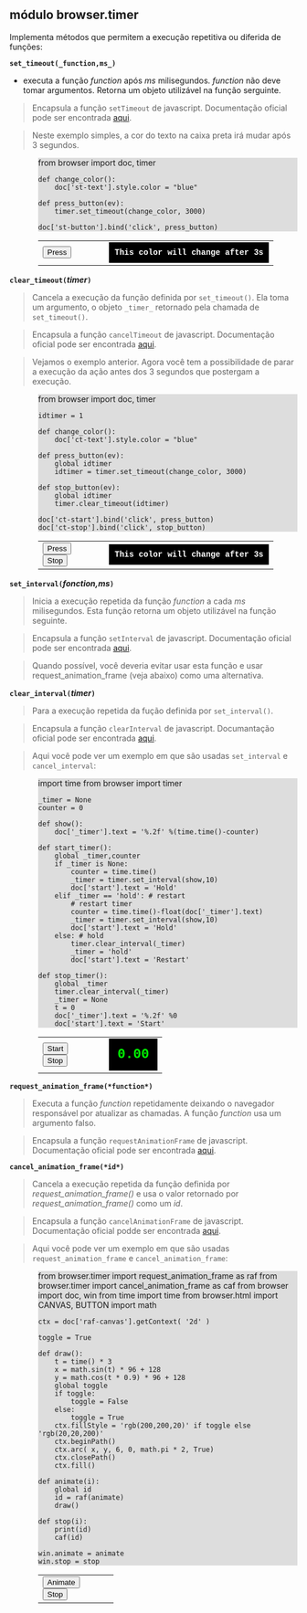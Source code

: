 módulo **browser.timer**
------------------------

Implementa métodos que permitem a execução repetitiva ou diferida de
funções:

**`set_timeout(_function,ms_)`**

- executa a função *function* após *ms* milisegundos. *function* não
deve tomar argumentos. Retorna um objeto utilizável na função
serguinte.

> Encapsula a função `setTimeout` de javascript. Documentação oficial
  pode ser encontrada
  [aqui](http://www.w3.org/TR/2011/WD-html5-20110525/timers.html#dom-windowtimers-settimeout).

> Neste exemplo simples, a cor do texto na caixa preta irá mudar após 3 segundos.

<div style="padding-left:50px;">
<div id="st-example" style="background-color:#dddddd;">
    from browser import doc, timer
    
    def change_color():
        doc['st-text'].style.color = "blue"
    
    def press_button(ev):
        timer.set_timeout(change_color, 3000)

    doc['st-button'].bind('click', press_button)
</div>

<script type="text/python">
exec(doc["st-example"].text)
</script>

<table cellpadding=10>
<tr>
<td style="width:100px;">
<button id="st-button">Press</button>
</td>
<td>
<div id="st-text" style="background-color:black;color:#ffffff;padding:10px;font-family:courier;font-weight:bold;font-size:14px;">This color will change after 3s</div>
</td>
</tr>
</table>
</div>

**`clear_timeout(`_timer_`)`**

> Cancela a execução da função definida por `set_timeout()`. Ela toma
  um argumento, o objeto `_timer_` retornado pela chamada de
  `set_timeout()`.

> Encapsula a função `cancelTimeout` de javascript. Documentação
  oficial pode ser encontrada
  [aqui](http://www.w3.org/TR/2011/WD-html5-20110525/timers.html#dom-windowtimers-cleartimeout).

> Vejamos o exemplo anterior. Agora você tem a possibilidade de parar
  a execução da ação antes dos 3 segundos que postergam a execução.

<div style="padding-left:50px;">
<div id="ct-example" style="background-color:#dddddd;">
    from browser import doc, timer
    
    idtimer = 1
    
    def change_color():
        doc['ct-text'].style.color = "blue"
    
    def press_button(ev):
        global idtimer
        idtimer = timer.set_timeout(change_color, 3000)
        
    def stop_button(ev):
        global idtimer
        timer.clear_timeout(idtimer)

    doc['ct-start'].bind('click', press_button)
    doc['ct-stop'].bind('click', stop_button)
    
</div>

<script type="text/python">
exec(doc["ct-example"].text)
</script>

<table cellpadding=10>
<tr>
<td style="width:100px;">
<button id="ct-start">Press</button>
<br>
<button id="ct-stop">Stop</button>
</td>
<td>
<div id="ct-text" style="background-color:black;color:#ffffff;padding:10px;font-family:courier;font-weight:bold;font-size:14px;">This color will change after 3s</div>
</td>
</tr>
</table>
</div>

**`set_interval(`_fonction,ms_`)`**

> Inicia a execução repetida da função *function* a cada *ms*
  milisegundos. Esta função retorna um objeto utilizável na função
  seguinte.

> Encapsula a função `setInterval` de javascript. Documentação oficial
  pode ser encontrada
  [aqui](http://www.w3.org/TR/2011/WD-html5-20110525/timers.html#dom-windowtimers-setinterval).

> Quando possível, você deveria evitar usar esta função e usar request_animation_frame (veja abaixo) como uma alternativa.

**`clear_interval(`_timer_`)`**
> Para a execução repetida da fução definida por `set_interval()`.

> Encapsula a função `clearInterval` de javascript. Documantação
  oficial pode ser encontrada
  [aqui](http://www.w3.org/TR/2011/WD-html5-20110525/timers.html#dom-windowtimers-clearinterval).

> Aqui você pode ver um exemplo em que são usadas `set_interval` e
  `cancel_interval`:

<div style="padding-left:50px;">
<div id="py-source" style="background-color:#dddddd;">
    import time
    from browser import timer
    
    _timer = None
    counter = 0
    
    def show():
        doc['_timer'].text = '%.2f' %(time.time()-counter)
    
    def start_timer():
        global _timer,counter
        if _timer is None:
            counter = time.time()
            _timer = timer.set_interval(show,10)
            doc['start'].text = 'Hold'
        elif _timer == 'hold': # restart
            # restart timer
            counter = time.time()-float(doc['_timer'].text)
            _timer = timer.set_interval(show,10)
            doc['start'].text = 'Hold'
        else: # hold
            timer.clear_interval(_timer)
            _timer = 'hold'
            doc['start'].text = 'Restart'
    
    def stop_timer():
        global _timer
        timer.clear_interval(_timer)
        _timer = None
        t = 0
        doc['_timer'].text = '%.2f' %0
        doc['start'].text = 'Start'

</div>

<script type='text/python'>
exec(doc['py-source'].text)
</script>

<table cellpadding=10>
<tr>
<td style="width:100px;">
<button id="start" onclick="start_timer()">Start</button>
<br><button id="stop" onclick="stop_timer()">Stop</button>
</td>
<td>
<div id="_timer" style="background-color:black;color:#0F0;padding:15px;font-family:courier;font-weight:bold;font-size:23px;">0.00</div>
</td>
</tr>
</table>
</div>

**`request_animation_frame(*function*)`**
> Executa a função *function* repetidamente deixando o navegador responsável por atualizar as chamadas. A função *function* usa um argumento falso.

> Encapsula a função `requestAnimationFrame` de
  javascript. Documentação oficial pode ser encontrada
  [aqui](http://www.w3.org/TR/animation-timing/#dom-windowanimationtiming-requestanimationframe).

**`cancel_animation_frame(*id*)`**

> Cancela a execução repetida da função definida por
  *request_animation_frame()* e usa o valor retornado por
  *request_animation_frame()* como um *id*.

> Encapsula a função `cancelAnimationFrame` de
  javascript. Documentação oficial podde ser encontrada
  [aqui](http://www.w3.org/TR/animation-timing/#dom-windowanimationtiming-cancelanimationframe).

> Aqui você pode ver um exemplo em que são usadas
  `request_animation_frame` e `cancel_animation_frame`:

<div style="padding-left:50px;">
<div id="raf-example" style="background-color:#dddddd;">
    from browser.timer import request_animation_frame as raf
    from browser.timer import cancel_animation_frame as caf
    from browser import doc, win
    from time import time
    from browser.html import CANVAS, BUTTON
    import math

    ctx = doc['raf-canvas'].getContext( '2d' ) 

    toggle = True

    def draw():
        t = time() * 3
        x = math.sin(t) * 96 + 128
        y = math.cos(t * 0.9) * 96 + 128
        global toggle
        if toggle:
            toggle = False
        else:
            toggle = True
        ctx.fillStyle = 'rgb(200,200,20)' if toggle else 'rgb(20,20,200)'
        ctx.beginPath()
        ctx.arc( x, y, 6, 0, math.pi * 2, True)
        ctx.closePath()
        ctx.fill()

    def animate(i):
        global id
        id = raf(animate)
        draw()

    def stop(i):
        print(id)
        caf(id)

    win.animate = animate
    win.stop = stop
</div>

<script type='text/python'>
exec(doc['raf-example'].text)
</script>

<table cellpadding=10>
<tr>
<td style="width:100px;">
<button type="button" onclick="animate(0)">Animate</button>
<br>
<button type="button" onclick="stop(0)">Stop</button>
</td>
<td>
<canvas id="raf-canvas" width=256 height=256></canvas>
</td>
</tr>
</table>
</div>